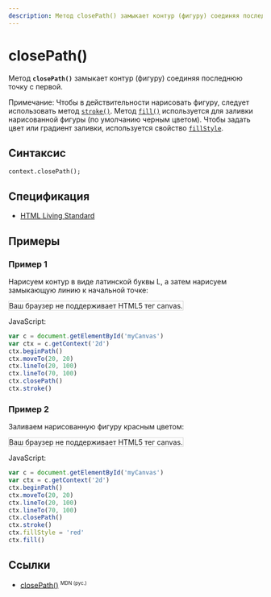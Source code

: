 ```yaml
---
description: Метод closePath() замыкает контур (фигуру) соединяя последнюю точку с первой
---
```


# closePath()

Метод **`closePath()`** замыкает контур (фигуру) соединяя последнюю точку с первой.

Примечание: Чтобы в действительности нарисовать фигуру, следует использовать метод [`stroke()`](<stroke().md>). Метод [`fill()`](<fill().md>) используется для заливки нарисованной фигуры (по умолчанию черным цветом). Чтобы задать цвет или градиент заливки, используется свойство [`fillStyle`](fillstyle.md).

## Синтаксис

```
context.closePath();
```

## Спецификация

- [HTML Living Standard](https://html.spec.whatwg.org/multipage/canvas.html#dom-context-2d-closepath)

## Примеры

### Пример 1

Нарисуем контур в виде латинской буквы L, а затем нарисуем замыкающую линию к начальной точке:

<canvas id="myCanvas" width="300" height="150" style="border:1px solid #d3d3d3;background:#ffffff;">
Ваш браузер не поддерживает HTML5 тег canvas.
</canvas>
<script>
var c=document.getElementById("myCanvas");
var canvOK=1;
try {c.getContext("2d");}
catch (er) {canvOK=0;}
if (canvOK==1){
var ctx=c.getContext("2d");
ctx.beginPath();
ctx.moveTo(20,20);
ctx.lineTo(20,100);
ctx.lineTo(70,100);
ctx.closePath();
ctx.stroke();}
</script>

JavaScript:

```js
var c = document.getElementById('myCanvas')
var ctx = c.getContext('2d')
ctx.beginPath()
ctx.moveTo(20, 20)
ctx.lineTo(20, 100)
ctx.lineTo(70, 100)
ctx.closePath()
ctx.stroke()
```

### Пример 2

Заливаем нарисованную фигуру красным цветом:

<canvas id="myCanvas2" width="300" height="150" style="border:1px solid #d3d3d3;background:#ffffff;">
Ваш браузер не поддерживает HTML5 тег canvas.
</canvas>
<script>
var c=document.getElementById("myCanvas2");
var ctx=c.getContext("2d");
ctx.beginPath();
ctx.moveTo(20,20);
ctx.lineTo(20,100);
ctx.lineTo(70,100);
ctx.closePath();
ctx.stroke();
ctx.fillStyle="red";
ctx.fill();
</script>

JavaScript:

```js
var c = document.getElementById('myCanvas')
var ctx = c.getContext('2d')
ctx.beginPath()
ctx.moveTo(20, 20)
ctx.lineTo(20, 100)
ctx.lineTo(70, 100)
ctx.closePath()
ctx.stroke()
ctx.fillStyle = 'red'
ctx.fill()
```

## Ссылки

- [closePath()](https://developer.mozilla.org/ru/docs/Web/API/CanvasRenderingContext2D/closePath) <sup><small>MDN (рус.)</small></sup>
